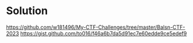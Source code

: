 # Solution

https://github.com/w181496/My-CTF-Challenges/tree/master/Balsn-CTF-2023
https://gist.github.com/to016/f46a6b7da5d91ec7e60edde9ce5edef9